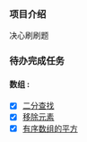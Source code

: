 ### 项目介绍

决心刷刷题

### 待办完成任务

#### 数组 :

- [x] [二分查找](https://leetcode-cn.com/problems/binary-search/)
- [x] [移除元素](https://leetcode-cn.com/problems/remove-element/) 
- [x] [有序数组的平方](https://leetcode-cn.com/problems/squares-of-a-sorted-array/) 
